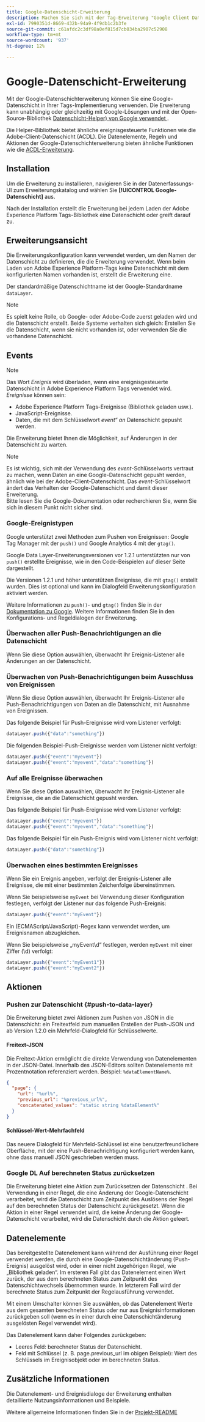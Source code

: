 ```yaml
---
title: Google-Datenschicht-Erweiterung
description: Machen Sie sich mit der Tag-Erweiterung "Google Client Data Layer“ in Adobe Experience Platform vertraut.
exl-id: 7990351d-8669-432b-94a9-4f9db1c2b3fe
source-git-commit: c61afdc2c3df98a0ef815d7cb034ba2907c52908
workflow-type: tm+mt
source-wordcount: '937'
ht-degree: 12%

---
```


# Google-Datenschicht-Erweiterung

Mit der Google-Datenschichterweiterung können Sie eine Google-Datenschicht in Ihrer Tags-Implementierung verwenden. Die Erweiterung kann unabhängig oder gleichzeitig mit Google-Lösungen und mit der Open-Source-Bibliothek [Datenschicht-Helper) von Google verwendet ](https://github.com/google/data-layer-helper).

Die Helper-Bibliothek bietet ähnliche ereignisgesteuerte Funktionen wie die Adobe-Client-Datenschicht (ACDL). Die Datenelemente, Regeln und Aktionen der Google-Datenschichterweiterung bieten ähnliche Funktionen wie die [ACDL-Erweiterung](../client-data-layer/overview.md).

## Installation

Um die Erweiterung zu installieren, navigieren Sie in der Datenerfassungs-UI zum Erweiterungskatalog und wählen Sie **[!UICONTROL Google-Datenschicht]** aus.

Nach der Installation erstellt die Erweiterung bei jedem Laden der Adobe Experience Platform Tags-Bibliothek eine Datenschicht oder greift darauf zu.

## Erweiterungsansicht

Die Erweiterungskonfiguration kann verwendet werden, um den Namen der Datenschicht zu definieren, die die Erweiterung verwendet. Wenn beim Laden von Adobe Experience Platform-Tags keine Datenschicht mit dem konfigurierten Namen vorhanden ist, erstellt die Erweiterung eine.

Der standardmäßige Datenschichtname ist der Google-Standardname `dataLayer`.

>[!NOTE]
>
>Es spielt keine Rolle, ob Google- oder Adobe-Code zuerst geladen wird und die Datenschicht erstellt. Beide Systeme verhalten sich gleich: Erstellen Sie die Datenschicht, wenn sie nicht vorhanden ist, oder verwenden Sie die vorhandene Datenschicht.

## Events

>[!NOTE]
>
>Das Wort _Ereignis_ wird überladen, wenn eine ereignisgesteuerte Datenschicht in Adobe Experience Platform Tags verwendet wird. _Ereignisse_ können sein:
> - Adobe Experience Platform Tags-Ereignisse (Bibliothek geladen usw.).
> - JavaScript-Ereignisse.
> - Daten, die mit dem Schlüsselwort _event“ an_ Datenschicht gepusht werden.

Die Erweiterung bietet Ihnen die Möglichkeit, auf Änderungen in der Datenschicht zu warten.

>[!NOTE]
>
>Es ist wichtig, sich mit der Verwendung des _event_-Schlüsselworts vertraut zu machen, wenn Daten an eine Google-Datenschicht gepusht werden, ähnlich wie bei der Adobe-Client-Datenschicht. Das _event_-Schlüsselwort ändert das Verhalten der Google-Datenschicht und damit dieser Erweiterung.\
> Bitte lesen Sie die Google-Dokumentation oder recherchieren Sie, wenn Sie sich in diesem Punkt nicht sicher sind.

### Google-Ereignistypen

Google unterstützt zwei Methoden zum Pushen von Ereignissen: Google Tag Manager mit der `push()` und Google Analytics 4 mit der `gtag()`.

Google Data Layer-Erweiterungsversionen vor 1.2.1 unterstützten nur von `push()` erstellte Ereignisse, wie in den Code-Beispielen auf dieser Seite dargestellt.

Die Versionen 1.2.1 und höher unterstützen Ereignisse, die mit `gtag()` erstellt wurden.  Dies ist optional und kann im Dialogfeld Erweiterungskonfiguration aktiviert werden.

Weitere Informationen zu `push()`- und `gtag()` finden Sie in der [Dokumentation zu Google](https://developers.google.com/analytics/devguides/collection/ga4/reference/events?client_type=gtag).  Weitere Informationen finden Sie in den Konfigurations- und Regeldialogen der Erweiterung.

### Überwachen aller Push-Benachrichtigungen an die Datenschicht

Wenn Sie diese Option auswählen, überwacht Ihr Ereignis-Listener alle Änderungen an der Datenschicht.

### Überwachen von Push-Benachrichtigungen beim Ausschluss von Ereignissen

Wenn Sie diese Option auswählen, überwacht Ihr Ereignis-Listener alle Push-Benachrichtigungen von Daten an die Datenschicht, mit Ausnahme von Ereignissen.

Das folgende Beispiel für Push-Ereignisse wird vom Listener verfolgt:

```js
dataLayer.push({"data":"something"})
```

Die folgenden Beispiel-Push-Ereignisse werden vom Listener nicht verfolgt:

```js
dataLayer.push({"event":"myevent"})
dataLayer.push({"event":"myevent","data":"something"})
```

### Auf alle Ereignisse überwachen

Wenn Sie diese Option auswählen, überwacht Ihr Ereignis-Listener alle Ereignisse, die an die Datenschicht gepusht werden.

Das folgende Beispiel für Push-Ereignisse wird vom Listener verfolgt:

```js
dataLayer.push({"event":"myevent"})
dataLayer.push({"event":"myevent","data":"something"})
```

Das folgende Beispiel für ein Push-Ereignis wird vom Listener nicht verfolgt:

```js
dataLayer.push({"data":"something"})
```

### Überwachen eines bestimmten Ereignisses

Wenn Sie ein Ereignis angeben, verfolgt der Ereignis-Listener alle Ereignisse, die mit einer bestimmten Zeichenfolge übereinstimmen.

Wenn Sie beispielsweise `myEvent` bei Verwendung dieser Konfiguration festlegen, verfolgt der Listener nur das folgende Push-Ereignis:

```js
dataLayer.push({"event":"myEvent"})
```

Ein (ECMAScript/JavaScript)-Regex kann verwendet werden, um Ereignisnamen abzugleichen.

Wenn Sie beispielsweise „myEvent\d“ festlegen, werden `myEvent` mit einer Ziffer (\d) verfolgt:

```js
dataLayer.push({"event":"myEvent1"})
dataLayer.push({"event":"myEvent2"})
```

## Aktionen

### Pushen zur Datenschicht {#push-to-data-layer}

Die Erweiterung bietet zwei Aktionen zum Pushen von JSON in die Datenschicht: ein Freitextfeld zum manuellen Erstellen der Push-JSON und ab Version 1.2.0 ein Mehrfeld-Dialogfeld für Schlüsselwerte.

#### Freitext-JSON

Die Freitext-Aktion ermöglicht die direkte Verwendung von Datenelementen in der JSON-Datei. Innerhalb des JSON-Editors sollten Datenelemente mit Prozentnotation referenziert werden. Beispiel: `%dataElementName%`.

```json
{
  "page": {
    "url": "%url%",
    "previous_url": "%previous_url%",
    "concatenated_values": "static string %dataElement%"
  }
}
```

#### Schlüssel-Wert-Mehrfachfeld

Das neuere Dialogfeld für Mehrfeld-Schlüssel ist eine benutzerfreundlichere Oberfläche, mit der eine Push-Benachrichtigung konfiguriert werden kann, ohne dass manuell JSON geschrieben werden muss.

### Google DL Auf berechneten Status zurücksetzen

Die Erweiterung bietet eine Aktion zum Zurücksetzen der Datenschicht . Bei Verwendung in einer Regel, die eine Änderung der Google-Datenschicht verarbeitet, wird die Datenschicht zum Zeitpunkt des Auslösens der Regel auf den berechneten Status der Datenschicht zurückgesetzt. Wenn die Aktion in einer Regel verwendet wird, die keine Änderung der Google-Datenschicht verarbeitet, wird die Datenschicht durch die Aktion geleert.

## Datenelemente

Das bereitgestellte Datenelement kann während der Ausführung einer Regel verwendet werden, die durch eine Google-Datenschichtänderung (Push-Ereignis) ausgelöst wird, oder in einer nicht zugehörigen Regel, wie „Bibliothek geladen“. Im ersteren Fall gibt das Datenelement einen Wert zurück, der aus dem berechneten Status zum Zeitpunkt des Datenschichtwechsels übernommen wurde. In letzterem Fall wird der berechnete Status zum Zeitpunkt der Regelausführung verwendet.

Mit einem Umschalter können Sie auswählen, ob das Datenelement Werte aus dem gesamten berechneten Status oder nur aus Ereignisinformationen zurückgeben soll (wenn es in einer durch eine Datenschichtänderung ausgelösten Regel verwendet wird).

Das Datenelement kann daher Folgendes zurückgeben:

- Leeres Feld: berechneter Status der Datenschicht.
- Feld mit Schlüssel (z. B. page.previous_url im obigen Beispiel): Wert des Schlüssels im Ereignisobjekt oder im berechneten Status.

## Zusätzliche Informationen

Die Datenelement- und Ereignisdialoge der Erweiterung enthalten detaillierte Nutzungsinformationen und Beispiele.

Weitere allgemeine Informationen finden Sie in der [Projekt-README](https://github.com/adobe/reactor-extension-googledatalayer/blob/main/README.md)
